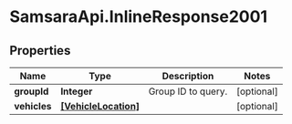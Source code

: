 # SamsaraApi.InlineResponse2001

## Properties
Name | Type | Description | Notes
------------ | ------------- | ------------- | -------------
**groupId** | **Integer** | Group ID to query. | [optional] 
**vehicles** | [**[VehicleLocation]**](VehicleLocation.md) |  | [optional] 


